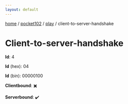 ```yaml
---
layout: default
---
```


[home](/)  /  [pocket102](/protocol/pocket102)  /  [play](/protocol/pocket102/play)  /  client-to-server-handshake

# Client-to-server-handshake

**Id**: 4

**Id** (hex): 04

**Id** (bin): 00000100

**Clientbound**: ✖️

**Serverbound**: ✔️

